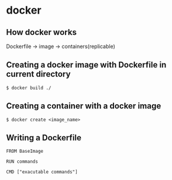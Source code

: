 # docker

## How docker works
Dockerfile -> image -> containers(replicable)

## Creating a docker image with Dockerfile in current directory
`$ docker build ./`

## Creating a container with a docker image
`$ docker create <image_name>`

## Writing a Dockerfile

```docker
FROM BaseImage

RUN commands

CMD ["exacutable commands"]
```

